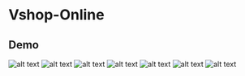 # Vshop-Online

## Demo

![alt text](https://imgur.com/QDZktrq) ![alt text](https://imgur.com/jQkbuwj) ![alt text](https://imgur.com/9rGn2Do) ![alt text](https://imgur.com/l2VP5KV) ![alt text](https://imgur.com/mXjmk3U) ![alt text](https://imgur.com/kntNkal) ![alt text](https://imgur.com/NCiuAMF)